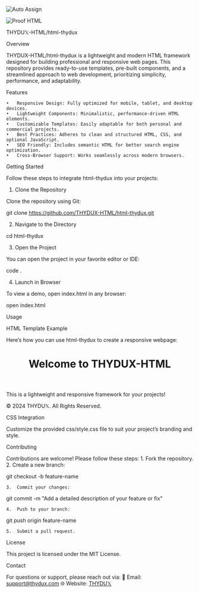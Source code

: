 ![Auto Assign](https://github.com/THYDUX-COIN/demo-repository/actions/workflows/auto-assign.yml/badge.svg)

![Proof HTML](https://github.com/THYDUX-COIN/demo-repository/actions/workflows/proof-html.yml/badge.svg)

THYDU𝕏-HTML/html-thydux

Overview

THYDUX-HTML/html-thydux is a lightweight and modern HTML framework designed for building professional and responsive web pages. This repository provides ready-to-use templates, pre-built components, and a streamlined approach to web development, prioritizing simplicity, performance, and adaptability.

Features

	•	Responsive Design: Fully optimized for mobile, tablet, and desktop devices.
	•	Lightweight Components: Minimalistic, performance-driven HTML elements.
	•	Customizable Templates: Easily adaptable for both personal and commercial projects.
	•	Best Practices: Adheres to clean and structured HTML, CSS, and optional JavaScript.
	•	SEO Friendly: Includes semantic HTML for better search engine optimization.
	•	Cross-Browser Support: Works seamlessly across modern browsers.

Getting Started

Follow these steps to integrate html-thydux into your projects:

1. Clone the Repository

Clone the repository using Git:

git clone https://github.com/THYDUX-HTML/html-thydux.git

2. Navigate to the Directory

cd html-thydux

3. Open the Project

You can open the project in your favorite editor or IDE:

code .

4. Launch in Browser

To view a demo, open index.html in any browser:

open index.html

Usage

HTML Template Example

Here’s how you can use html-thydux to create a responsive webpage:

<!DOCTYPE html>
<html lang="en">
<head>
    <meta charset="UTF-8">
    <meta name="viewport" content="width=device-width, initial-scale=1.0">
    <title>My THYDUX Page</title>
    <link rel="stylesheet" href="css/style.css">
</head>
<body>
    <header>
        <h1>Welcome to THYDUX-HTML</h1>
    </header>
    <main>
        <section>
            <p>This is a lightweight and responsive framework for your projects!</p>
        </section>
    </main>
    <footer>
        &copy; 2024 THYDU𝕏. All Rights Reserved.
    </footer>
</body>
</html>

CSS Integration

Customize the provided css/style.css file to suit your project’s branding and style.

Contributing

Contributions are welcome! Please follow these steps:
	1.	Fork the repository.
	2.	Create a new branch:

git checkout -b feature-name


	3.	Commit your changes:

git commit -m "Add a detailed description of your feature or fix"


	4.	Push to your branch:

git push origin feature-name


	5.	Submit a pull request.

License

This project is licensed under the MIT License.

Contact

For questions or support, please reach out via:
📧 Email: support@thydux.com
🌐 Website: [THYDU𝕏](https://www.duxproject.com.au/stay-in-touch)
